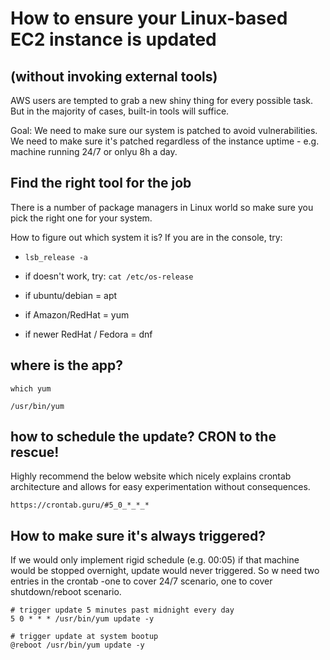 # How to ensure your Linux-based EC2 instance is updated
## (without invoking external tools)


AWS users are tempted to grab a new shiny thing for every possible task. But in the majority of cases, built-in tools will suffice.

Goal:
We need to make sure our system is patched to avoid vulnerabilities. We need to make sure it's patched regardless of the instance uptime - e.g. 
machine running 24/7 or onlyu 8h a day.


## Find the right tool for the job
There is a number of package managers in Linux world so make sure you pick the right one for your system. 

How to figure out which system it is? If you are in the console, try:

* `lsb_release -a`
* if doesn't work, try:
    `cat /etc/os-release`
    
* if ubuntu/debian = apt
* if Amazon/RedHat = yum
* if newer RedHat / Fedora = dnf

## where is the app?

```
which yum

/usr/bin/yum
```

## how to schedule the update? CRON to the rescue!
Highly recommend the below website which nicely explains crontab architecture and allows for easy experimentation without consequences.

```
https://crontab.guru/#5_0_*_*_*
``` 

## How to make sure it's always triggered?
If we would only implement rigid schedule (e.g. 00:05) if that machine would be stopped overnight, update would never triggered. So w need two entries in the crontab -one to cover 24/7 scenario, one to cover shutdown/reboot scenario.

```
# trigger update 5 minutes past midnight every day
5 0 * * * /usr/bin/yum update -y

# trigger update at system bootup
@reboot /usr/bin/yum update -y
```

